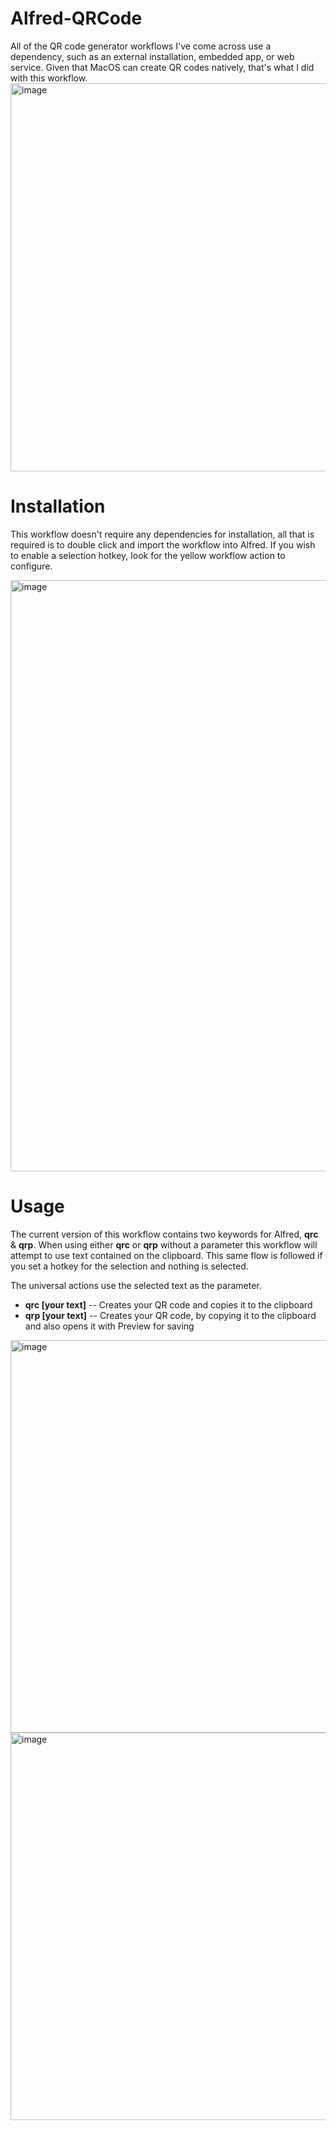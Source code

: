 # Alfred-QRCode
All of the QR code generator workflows I've come across use a dependency, such as an external installation, embedded app, or web service. Given that MacOS can create QR codes natively, that's what I did with this workflow.
<img width="621" alt="image" src="https://user-images.githubusercontent.com/5093679/120118401-5e6aa280-c160-11eb-98eb-c3e5f83f9af6.png">

# Installation
This workflow doesn't require any dependencies for installation, all that is required is to double click and import the workflow into Alfred. If you wish to enable a selection hotkey, look for the yellow workflow action to configure.

<img width="946" alt="image" src="https://user-images.githubusercontent.com/5093679/120122979-5e779c00-c17a-11eb-9342-15fac3292d26.png">

# Usage
The current version of this workflow contains two keywords for Alfred, **qrc** & **qrp**. When using either **qrc** or **qrp** without a parameter this workflow will attempt to use text contained on the clipboard. This same flow is followed if you set a hotkey for the selection and nothing is selected.

The universal actions use the selected text as the parameter.

- **qrc [your text]** -- Creates your QR code and copies it to the clipboard
- **qrp [your text]** -- Creates your QR code, by copying it to the clipboard and also opens it with Preview for saving

<img width="628" alt="image" src="https://user-images.githubusercontent.com/5093679/120118600-62e38b00-c161-11eb-8fae-834aa9007838.png">
<img width="620" alt="image" src="https://user-images.githubusercontent.com/5093679/120118730-fddc6500-c161-11eb-9e03-84c8990c15a8.png">

